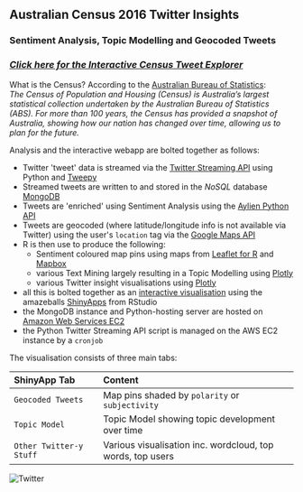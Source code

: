 ## Australian Census 2016 Twitter Insights
### Sentiment Analysis, Topic Modelling and Geocoded Tweets

### *<a href="rjshanahan.shinyapps.io/Census_Twitter_Shiny" target="_blank">Click here for the Interactive Census Tweet Explorer</a>* 

What is the Census? According to the <a href="www.abs.gov.au/" target="_blank">Australian Bureau of Statistics</a>:  
*The Census of Population and Housing (Census) is Australia’s largest statistical collection undertaken by the Australian Bureau of Statistics (ABS). For more than 100 years, the Census has provided a snapshot of Australia, showing how our nation has changed over time, allowing us to plan for the future.*

Analysis and the interactive webapp are bolted together as follows:
- Twitter 'tweet' data is streamed via the <a href="https://dev.twitter.com/streaming/overview" target="_blank">Twitter Streaming API</a> using Python and <a href="http://www.tweepy.org/" target="_blank">Tweepy</a>
- Streamed tweets are written to and stored in the *NoSQL* database <a href="https://www.mongodb.com/" target="_blank">MongoDB</a>
- Tweets are 'enriched' using Sentiment Analysis using the <a href="http://aylien.com/" target="_blank">Aylien Python API</a>
- Tweets are geocoded (where latitude/longitude info is not available via Twitter) using the user's ```location``` tag via the <a href="https://developers.google.com/maps/" target="_blank">Google Maps API</a>
- R is then use to produce the following:
  - Sentiment coloured map pins using maps from <a href="https://rstudio.github.io/leaflet/" target="_blank">Leaflet for R</a> and <a href="https://www.mapbox.com/" target="_blank">Mapbox</a>
  - various Text Mining largely resulting in a Topic Modelling using <a href="https://plot.ly/" target="_blank">Plotly</a>
  - various Twitter insight visualisations using <a href="https://plot.ly/" target="_blank">Plotly</a>
- all this is bolted together as an <a href="http://rjshanahan.shinyapps.io/Census_Twitter_Shiny" target="_blank">interactive visualisation</a> using the amazeballs <a href="https://www.shinyapps.io/" target="_blank">ShinyApps</a> from RStudio
- the MongoDB instance and Python-hosting server are hosted on <a href="https://aws.amazon.com/ec2/" target="_blank">Amazon Web Services EC2</a>
- the Python Twitter Streaming API script is managed on the AWS EC2 instance by a ```cronjob```
  
The visualisation consists of three main tabs:
  

|ShinyApp Tab| Content|
|:---------------------------------------------------|:---------|
|```Geocoded Tweets```  							| Map pins shaded by ```polarity``` or ```subjectivity```	|
|```Topic Model``` 							| Topic Model showing topic development over time	|
|```Other Twitter-y Stuff```					| Various visualisation inc. wordcloud, top words, top users	|


![Twitter](https://g.twimg.com/Twitter_logo_blue.png)
